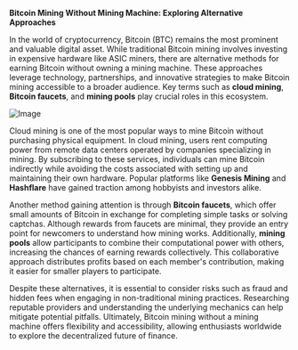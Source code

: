 **Bitcoin Mining Without Mining Machine: Exploring Alternative Approaches**

In the world of cryptocurrency, Bitcoin (BTC) remains the most prominent and valuable digital asset. While traditional Bitcoin mining involves investing in expensive hardware like ASIC miners, there are alternative methods for earning Bitcoin without owning a mining machine. These approaches leverage technology, partnerships, and innovative strategies to make Bitcoin mining accessible to a broader audience. Key terms such as **cloud mining**, **Bitcoin faucets**, and **mining pools** play crucial roles in this ecosystem.

![Image](https://github.com/user-attachments/assets/31692037-0104-4703-abd1-696b6a7dd41b)

Cloud mining is one of the most popular ways to mine Bitcoin without purchasing physical equipment. In cloud mining, users rent computing power from remote data centers operated by companies specializing in mining. By subscribing to these services, individuals can mine Bitcoin indirectly while avoiding the costs associated with setting up and maintaining their own hardware. Popular platforms like **Genesis Mining** and **Hashflare** have gained traction among hobbyists and investors alike.

Another method gaining attention is through **Bitcoin faucets**, which offer small amounts of Bitcoin in exchange for completing simple tasks or solving captchas. Although rewards from faucets are minimal, they provide an entry point for newcomers to understand how mining works. Additionally, **mining pools** allow participants to combine their computational power with others, increasing the chances of earning rewards collectively. This collaborative approach distributes profits based on each member's contribution, making it easier for smaller players to participate.

Despite these alternatives, it is essential to consider risks such as fraud and hidden fees when engaging in non-traditional mining practices. Researching reputable providers and understanding the underlying mechanics can help mitigate potential pitfalls. Ultimately, Bitcoin mining without a mining machine offers flexibility and accessibility, allowing enthusiasts worldwide to explore the decentralized future of finance.